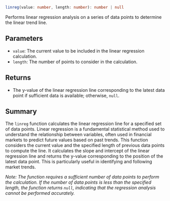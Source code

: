 ```ts
linreg(value: number, length: number): number | null
```

Performs linear regression analysis on a series of data points to determine the linear trend line.

## Parameters

- `value`: The current value to be included in the linear regression calculation.
- `length`: The number of points to consider in the calculation.

## Returns

- The y-value of the linear regression line corresponding to the latest data point if sufficient data is available; otherwise, `null`.

## Summary

The `linreg` function calculates the linear regression line for a specified set of data points. Linear regression is a fundamental statistical method used to understand the relationship between variables, often used in financial markets to predict future values based on past trends. This function considers the current value and the specified length of previous data points to compute the line. It calculates the slope and intercept of the linear regression line and returns the y-value corresponding to the position of the latest data point. This is particularly useful in identifying and following market trends.

*Note: The function requires a sufficient number of data points to perform the calculation. If the number of data points is less than the specified length, the function returns `null`, indicating that the regression analysis cannot be performed accurately.*
